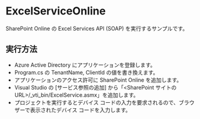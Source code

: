 ﻿# ExcelServiceOnline

SharePoint Online の Excel Services API (SOAP) を実行するサンプルです。

## 実行方法

* Azure Active Directory にアプリケーションを登録します。
* Program.cs の TenantName, ClientId の値を書き換えます。
* アプリケーションのアクセス許可に SharePoint Online を追加します。
* Visual Studio の [サービス参照の追加] から「<SharePoint サイトの URL>/_vti_bin/ExcelService.asmx」を追加します。
* プロジェクトを実行するとデバイス コードの入力を要求されるので、ブラウザーで表示されたデバイス コードを入力します。

